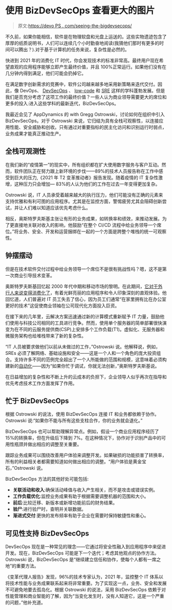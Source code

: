 # 使用 BizDevSecOps 查看更大的图片

> 原文:[https://devo PS . com/seeing-the-bigdevsecops/](https://devops.com/seeing-the-bigger-picture-with-bizdevsecops/)

不久前，如果你能相信，软件是在物理软盘和光盘上运送的。这些实物遗迹包含了厚厚的纸质说明书，人们可以连续几个小时勤奋地阅读(我猜他们那时有更多的时间可以腾出？).对于基于计算机的任务来说，复杂性是必然的。

快进到 2021 年的消费化 IT 时代，你会发现技术的标准非常高。最终用户现在希望直观的应用程序能够立即产生最终价值，并且 100%正常运行。如果他们没有在几分钟内得到满足，他们可能会扔掉它。

在满足数字创新需求的竞赛中，软件公司越来越多地采用新策略来迭代交付。因此，像 DevOps、 [DevSecOps](https://devops.com/6-traits-that-define-devsecops/) 、 [low-code](https://devops.com/how-low-codeops-can-transform-devops/) 和 [SRE](https://devops.com/how-the-sre-role-is-evolving/) 这样的学科蓬勃发展。但是我们是否充分考虑了这项工作的最终价值？一些人认为商业领导需要更大的席位和更多的投入:进入这些学科的最新迭代，BizDevSecOps。

我最近会见了 AppDynamics 的 with Gregg Ostrowski，讨论如何在组织中引入 BizDevSecOps。对于 Ostrowski 来说，它归结为具有全栈可观察性，以连接应用性能、安全威胁和创收。只有通过对重要指标的民主化访问和识别运行时弱点，业务成果才能真正推动生产。

## 全栈可观测性

在我们新的“疫情第一”的现实中，所有组织都在扩大使用数字服务与客户互动。然而，软件团队正在努力跟上新环境的步伐——89%的技术人员报告称在工作中感受到巨大的压力,《2021 年 T2 变革推动者》报告发现。随着疫情的 IT 复杂性激增，这种压力只会增加— 83%的人认为他们的工作在过去一年变得更加复杂。

Ostrowski 说，IT 人员承受着越来越大的执行压力，他们可能没有正确的元素来支持优雅和有利可图的应用程序。尤其是在监控方面，警惕疲劳尤其会阻碍创新尝试，并让人们难以知道应该优先考虑什么。

相反，奥斯特罗夫斯基主张让有形的业务成果，如转换率和绩效，来推动发展。为了更直接地关联对收入的影响，他鼓励“在整个 CI/CD 流程中给业务领导一个席位。”将业务、安全、开发和运营捆绑在一起的一个方面是跨整个堆栈的统一可观察性。

## 钟摆摆动

但是在技术软件交付过程中给业务领导一个席位不是很有挑战性吗？嗯，这不是第一次商业引导技术变革。

奥斯特罗夫斯基回忆起 2000 年代中期和移动市场的黎明。在此期间，[它对于外行人来说变得消费化了](https://www.infoworld.com/article/2614949/the-real-force-behind-the-consumerization-of-it.html)，有着光鲜亮丽的应用程序和令人印象深刻的直观体验。他回忆道，人们普遍对 IT 员工失去了信心，因为员工们通常“在家里拥有比在办公室更好的技术”这促使商业领袖在公司现代化方面投入巨资。

在接下来的几年里，云解决方案迅速通过新的计算模式重新赋予 IT 力量，鼓励他们使用与科技公司相同的工具进行竞争。然而，使用单个服务器的简单部署很快演变为在不同的云服务提供商(CSP)上安排多个工作负载(T1)。虚拟化、无服务器和微服务架构也给堆栈带来了新的复杂性。

“IT 人员被要求做他们以前从未做过的工作，”Ostrowski 说。他解释说，例如，SREs 必须了解网络、基础设施和安全——这是一个人和一个角色的庞大投资组合。支持许多不同的范例完全超出了一个人所能做的范围和规模，这意味着必须构建新的[自动化](https://devops.com/report-the-state-of-devops-automation/)——因为“如果你忙于调试，你就无法创新，”奥斯特罗夫斯基说。

在日益增加的复杂性和不断上升的云成本的负担下，企业领导人似乎再次在指导和优先考虑技术工作方面发挥了作用。

## 忙于 BizDevSecOps

根据 Ostrowski 的说法，使用 BizDevSecOps 连接 IT 和业务都依赖于协作。Ostrowski 说:“如果你不能与所有这些支柱合作，你的业务就会退化。”

BizDevSecOps 也可以帮助理解异常点。例如，假设一个商业应用程序经历了 15%的转换率，但在升级后下降到 7%。在这种情况下，协作对于识别产品中的可用性瓶颈并做出相应的调整至关重要。

跟踪业务成果可以围绕改善用户体验来调整开发。如果破损的功能损害了转换率，所有的利益相关者都需要知道如何做出相应的调整。“用户体验是黄金宝石，”Ostrowski 说。

BizDevSecOps 方法的其他好处可能包括:

*   **关联活动和收入**:确保活动峰值与收入产生相关，而不是攻击或错误实例。
*   **工作负载优化**:监控业务成果有助于根据需要调整机器的范围和大小。
*   **前后**:比较迁移、新版本或新增功能前后的财务结果。
*   **验尸**:进行验尸时，查明并关联数据。
*   **渐进式交付**:更快的发布频率有助于企业在需要时保持敏捷性和重心。

## 可见性支持 BizDevSecOps

DevSecOps 现在是一种常见的理念——它通过将安全性融入到应用程序中来促进开发。现在，BizDevSecOps 可能是下一个迭代；考虑其他观点的协作方法。Ostrowski 说，BizDevSecOps 是“继续建立信任和协作，使每个人都有一席之地”的重要方法。

《变革代理人报告》发现，96%的技术专家认为，2021 年，监控整个 IT 体系以将技术性能与业务成果联系起来将非常重要。为了实现这一点，业务、安全和发展不可避免地要去孤岛化。根据 Ostrowski 的说法，采用 BizDevSecOps 依赖于对性能管理和商业智能的了解，因为“当变化发生时，没有人知道它，这是一个严重的问题，”他补充道。